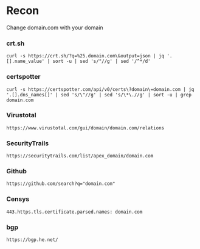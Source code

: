 # Recon

Change domain.com with your domain

### crt.sh
```curl -s https://crt.sh/?q=%25.domain.com\&output=json | jq '.[].name_value' | sort -u | sed 's/"//g' | sed '/^*/d'```

### certspotter
```curl -s https://certspotter.com/api/v0/certs\?domain\=domain.com | jq '.[].dns_names[]' | sed 's/\"//g' | sed 's/\*\.//g' | sort -u | grep domain.com```

### Virustotal
```https://www.virustotal.com/gui/domain/domain.com/relations```

### SecurityTrails
```https://securitytrails.com/list/apex_domain/domain.com```

### Github
```https://github.com/search?q="domain.com"```

### Censys
```443.https.tls.certificate.parsed.names: domain.com```

### bgp
```https://bgp.he.net/```
